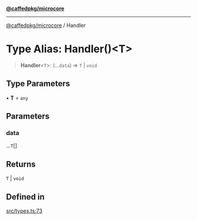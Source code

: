 [**@caffedpkg/microcore**](../README.md)

***

[@caffedpkg/microcore](../globals.md) / Handler

# Type Alias: Handler()\<T\>

> **Handler**\<`T`\>: (...`data`) => `T` \| `void`

## Type Parameters

• **T** = `any`

## Parameters

### data

...`T`[]

## Returns

`T` \| `void`

## Defined in

[src/types.ts:73](https://github.com/caffed/microcore/blob/3444f5042af4893783a848f270124aa74f8db032/src/types.ts#L73)
